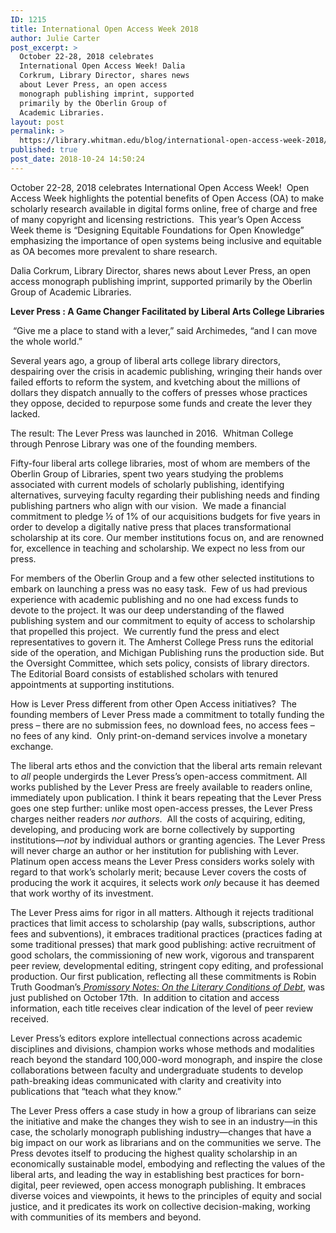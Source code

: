 ```yaml
---
ID: 1215
title: International Open Access Week 2018
author: Julie Carter
post_excerpt: >
  October 22-28, 2018 celebrates
  International Open Access Week! Dalia
  Corkrum, Library Director, shares news
  about Lever Press, an open access
  monograph publishing imprint, supported
  primarily by the Oberlin Group of
  Academic Libraries.
layout: post
permalink: >
  https://library.whitman.edu/blog/international-open-access-week-2018/
published: true
post_date: 2018-10-24 14:50:24
---
```

<span style="font-weight: 400">October 22-28, 2018 celebrates International Open Access Week!  Open Access Week highlights the potential benefits of Open Access (OA) to make scholarly research available in digital forms online, free of charge and free of many copyright and licensing restrictions.  This year’s Open Access Week theme is “Designing Equitable Foundations for Open Knowledge” emphasizing the importance of open systems being inclusive and equitable as OA becomes more prevalent to share research. </span>

<span style="font-weight: 400">Dalia Corkrum, Library Director, shares news about Lever Press, an open access monograph publishing imprint, supported primarily by the Oberlin Group of Academic Libraries. </span>

<b>Lever Press : A Game Changer Facilitated by Liberal Arts College Libraries</b>

<span style="font-weight: 400">  </span><span style="font-weight: 400">“Give me a place to stand with a lever,” said Archimedes, “and I can move the whole world.”</span>

<span style="font-weight: 400">Several years ago, a group of liberal arts college library directors, despairing over the crisis in academic publishing, wringing their hands over failed efforts to reform the system, and kvetching about the millions of dollars they dispatch annually to the coffers of presses whose practices they oppose, decided to repurpose some funds and create the lever they lacked.</span>

<span style="font-weight: 400">The result: The Lever Press was launched in 2016.  Whitman College through Penrose Library was one of the founding members.</span>

<span style="font-weight: 400">Fifty-four liberal arts college libraries, most of whom are members of the Oberlin Group of Libraries, spent two years studying the problems associated with current models of scholarly publishing, identifying alternatives, surveying faculty regarding their publishing needs and finding publishing partners who align with our vision.  We made a financial commitment to pledge ½ of 1% of our acquisitions budgets for five years in order to develop a digitally native press that places transformational scholarship at its core. Our member institutions focus on, and are renowned for, excellence in teaching and scholarship. We expect no less from our press.</span>

<span style="font-weight: 400">For members of the Oberlin Group and a few other selected institutions to embark on launching a press was no easy task.  Few of us had previous experience with academic publishing and no one had excess funds to devote to the project. It was our deep understanding of the flawed publishing system and our commitment to equity of access to scholarship that propelled this project.  We currently fund the press and elect representatives to govern it. The Amherst College Press runs the editorial side of the operation, and Michigan Publishing runs the production side. But the Oversight Committee, which sets policy, consists of library directors. The Editorial Board consists of established scholars with tenured appointments at supporting institutions.  </span>

<span style="font-weight: 400">How is Lever Press different from other Open Access initiatives?  The founding members of Lever Press made a commitment to totally funding the press – there are no submission fees, no download fees, no access fees – no fees of any kind.  Only print-on-demand services involve a monetary exchange.</span>

<span style="font-weight: 400">The liberal arts ethos and the conviction that the liberal arts remain relevant to </span><i><span style="font-weight: 400">all </span></i><span style="font-weight: 400">people undergirds the Lever Press’s open-access commitment. All works published by the Lever Press are freely available to readers online, immediately upon publication. I think it bears repeating that the Lever Press goes one step further: unlike most open-access presses, the Lever Press charges neither readers </span><i><span style="font-weight: 400">nor authors</span></i><span style="font-weight: 400">.  All the costs of acquiring, editing, developing, and producing work are borne collectively by supporting institutions—</span><i><span style="font-weight: 400">not</span></i><span style="font-weight: 400"> by individual authors or granting agencies. The Lever Press will never charge an author or her institution for publishing with Lever. Platinum open access means the Lever Press considers works solely with regard to that work’s scholarly merit; because Lever covers the costs of producing the work it acquires, it selects work </span><i><span style="font-weight: 400">only </span></i><span style="font-weight: 400">because it has deemed that work worthy of its investment. </span>

<span style="font-weight: 400">The Lever Press aims for rigor in all matters. Although it rejects traditional practices that limit access to scholarship (pay walls, subscriptions, author fees and subventions), it embraces traditional practices (practices fading at some traditional presses) that mark good publishing: active recruitment of good scholars, the commissioning of new work, vigorous and transparent peer review, developmental editing, stringent copy editing, and professional production. Our first publication, reflecting all these commitments is Robin Truth Goodman’s</span><a href="https://www.fulcrum.org/concern/monographs/m613mz330"> <i><span style="font-weight: 400">Promissory Notes: On the Literary Conditions of Debt</span></i></a><span style="font-weight: 400">, was just published on October 17</span><span style="font-weight: 400">th</span><span style="font-weight: 400">.  In addition to citation and access information, each title receives clear indication of the level of peer review received.</span>

<span style="font-weight: 400">Lever Press’s editors explore intellectual connections across academic disciplines and divisions, champion works whose methods and modalities reach beyond the standard 100,000-word monograph, and inspire the close collaborations between faculty and undergraduate students to develop path-breaking ideas communicated with clarity and creativity into publications that “teach what they know.”</span>

<span style="font-weight: 400">The Lever Press offers a case study in how a group of librarians can seize the initiative and make the changes they wish to see in an industry—in this case, the scholarly monograph publishing industry—changes that have a big impact on our work as librarians and on the communities we serve. The Press devotes itself to </span><span style="font-weight: 400">producing the highest quality scholarship in an economically sustainable model, embodying and reflecting the values of the liberal arts, and leading the way in establishing best practices for born-digital, peer reviewed, open access monograph publishing. It </span><span style="font-weight: 400">embraces diverse voices and viewpoints, it hews to the principles of equity and social justice, and it predicates its work on collective decision-making, working with communities of its members and beyond.</span>